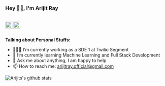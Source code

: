 ### Hey 👋🏽, I'm Arijit Ray

<br/>


<a href="https://twitter.com/itsarijitray">
<img align="left" alt="Arijit Ray | Twitter" width="22px" src="https://cdn.jsdelivr.net/npm/simple-icons@v3/icons/twitter.svg" />
</a>
<a href="https://www.linkedin.com/in/itsarijitray/">
<img align="left" alt="Arijit Ray | LinkedIn" width="22px" src="https://cdn.jsdelivr.net/npm/simple-icons@v3/icons/linkedin.svg" />
</a>
<br/>
<br/>

**Talking about Personal Stuffs:**

- 👨🏽‍💻 I’m currently working as a SDE 1 at Twilio Segment
- 🌱 I’m currently learning Machine Learning and Full Stack Development
- 💬 Ask me about anything, I am happy to help
- 📫 How to reach me: arijitray.official@gmail.com

![Arijits's github stats](https://github-readme-stats.vercel.app/api?username=itsarijitray&show_icons=true&hide_border=true)
